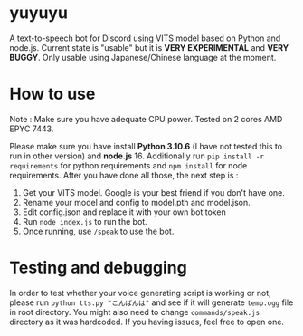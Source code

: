# yuyuyu
A text-to-speech bot for Discord using VITS model based on Python and node.js. Current state is "usable" but it is **VERY EXPERIMENTAL** and **VERY BUGGY**. Only usable using Japanese/Chinese language at the moment.

# How to use
Note : Make sure you have adequate CPU power. Tested on 2 cores AMD EPYC 7443.

Please make sure you have install **Python 3.10.6** (I have not tested this to run in other version) and **node.js** 16. Additionally run `pip install -r requirements` for python requirements and `npm install` for node requirements. After you have done all those, the next step is :

1. Get your VITS model. Google is your best friend if you don't have one.
2. Rename your model and config to model.pth and model.json.
3. Edit config.json and replace it with your own bot token
4. Run `node index.js` to run the bot.
5. Once running, use `/speak` to use the bot.

# Testing and debugging

In order to test whether your voice generating script is working or not, please run `python tts.py "こんばんは"` and see if it will generate `temp.ogg` file in root directory. You might also need to change `commands/speak.js` directory as it was hardcoded. If you having issues, feel free to open one.
